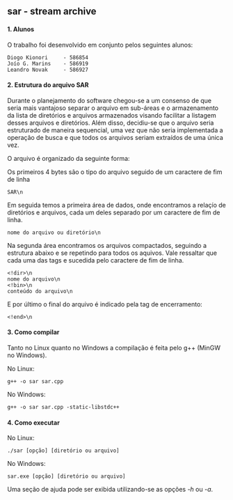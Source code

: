 sar - stream archive
----

#### **1. Alunos**  

O trabalho foi desenvolvido em conjunto pelos seguintes alunos:

    Diogo Kionori     - 586854  
    Joío G. Marins    - 586919  
    Leandro Novak     - 586927  

#### **2. Estrutura do arquivo SAR**  

Durante o planejamento do software chegou-se a um consenso de que seria
mais vantajoso separar o arquivo em sub-áreas e o armazenamento da lista
de diretórios e arquivos armazenados visando facilitar a listagem desses
arquivos e diretórios. Além disso, decidiu-se que o arquivo seria
estruturado de maneira sequencial, uma vez que não seria implementada a
operação de busca e que todos os arquivos seriam extraí­dos de uma única
vez.

O arquivo é organizado da seguinte forma:

Os primeiros 4 bytes são o tipo do arquivo seguido de um caractere de
fim de linha

    SAR\n  

Em seguida temos a primeira área de dados, onde encontramos a relaçío de
diretórios e arquivos, cada um deles separado por um caractere de fim de
linha.

    nome do arquivo ou diretório\n  

Na segunda área encontramos os arquivos compactados, seguindo a
estrutura abaixo e se repetindo para todos os aquivos. Vale ressaltar
que cada uma das tags e sucedida pelo caractere de fim de linha.

    <!dir>\n  
    nome do arquivo\n  
    <!bin>\n  
    conteúdo do arquivo\n  

E por último o final do arquivo é indicado pela tag de encerramento:

    <!end>\n  

#### **3. Como compilar**

Tanto no Linux quanto no Windows a compilação é feita pelo g++ (MinGW no
Windows).

No Linux:

    g++ -o sar sar.cpp  

No Windows:

    g++ -o sar sar.cpp -static-libstdc++  

#### **4. Como executar**

No Linux:

    ./sar [opção] [diretório ou arquivo]  

No Windows:

    sar.exe [opção] [diretório ou arquivo]  

Uma seção de ajuda pode ser exibida utilizando-se as opções *-h* ou
*-a*.